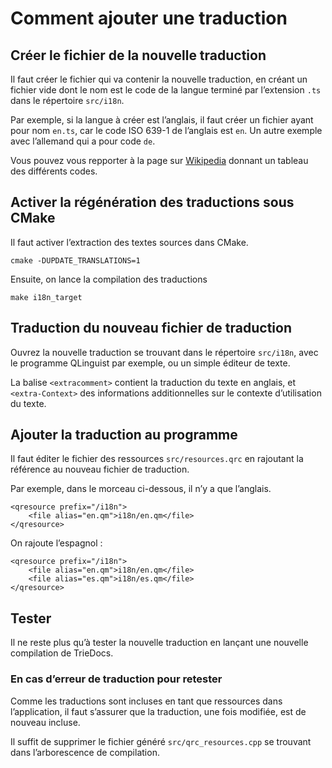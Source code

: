 # Comment ajouter une traduction

## Créer le fichier de la nouvelle traduction

Il faut créer le fichier qui va contenir la nouvelle traduction, en créant un
fichier vide dont le nom est le code de la langue terminé par l’extension `.ts`
dans le répertoire `src/i18n`.

Par exemple, si la langue à créer est l’anglais, il faut créer un fichier
ayant pour nom `en.ts`, car le code ISO 639-1 de l’anglais est `en`. Un autre
exemple avec l’allemand qui a pour code `de`.

Vous pouvez vous repporter à la page sur [Wikipedia](http://fr.wikipedia.org/wiki/Liste_des_codes_ISO_639-1)
donnant un tableau des différents codes.

## Activer la régénération des traductions sous CMake

Il faut activer l’extraction des textes sources dans CMake.

    cmake -DUPDATE_TRANSLATIONS=1

Ensuite, on lance la compilation des traductions

    make i18n_target

## Traduction du nouveau fichier de traduction

Ouvrez la nouvelle traduction se trouvant dans le répertoire `src/i18n`, avec
le programme QLinguist par exemple, ou un simple éditeur de texte.

La balise `<extracomment>` contient la traduction du texte en anglais, et
`<extra-Context>` des informations additionnelles sur le contexte d’utilisation
du texte.

## Ajouter la traduction au programme

Il faut éditer le fichier des ressources `src/resources.qrc` en rajoutant la
référence au nouveau fichier de traduction.

Par exemple, dans le morceau ci-dessous, il n’y a que l’anglais.

    <qresource prefix="/i18n">
        <file alias="en.qm">i18n/en.qm</file>
    </qresource>

On rajoute l’espagnol :

    <qresource prefix="/i18n">
        <file alias="en.qm">i18n/en.qm</file>
        <file alias="es.qm">i18n/es.qm</file>
    </qresource>

## Tester

Il ne reste plus qu’à tester la nouvelle traduction en lançant une nouvelle
compilation de TrieDocs.

### En cas d’erreur de traduction pour retester

Comme les traductions sont incluses en tant que ressources dans l’application,
il faut s’assurer que la traduction, une fois modifiée, est de nouveau incluse.

Il suffit de supprimer le fichier généré `src/qrc_resources.cpp` se trouvant
dans l’arborescence de compilation.
